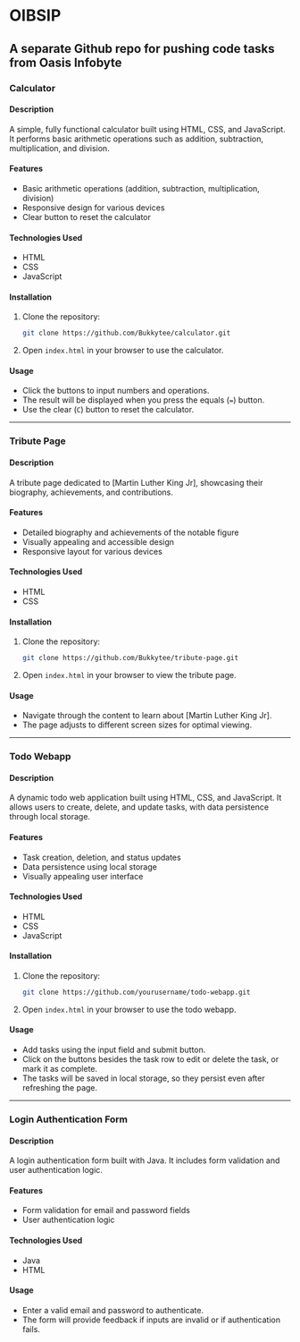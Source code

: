 # OIBSIP
A separate Github repo for pushing code tasks from Oasis Infobyte
---

### Calculator

#### Description
A simple, fully functional calculator built using HTML, CSS, and JavaScript. It performs basic arithmetic operations such as addition, subtraction, multiplication, and division.

#### Features
- Basic arithmetic operations (addition, subtraction, multiplication, division)
- Responsive design for various devices
- Clear button to reset the calculator

#### Technologies Used
- HTML
- CSS
- JavaScript

#### Installation
1. Clone the repository:
    ```bash
    git clone https://github.com/Bukkytee/calculator.git
    ```
2. Open `index.html` in your browser to use the calculator.

#### Usage
- Click the buttons to input numbers and operations.
- The result will be displayed when you press the equals (`=`) button.
- Use the clear (`C`) button to reset the calculator.

---

### Tribute Page

#### Description
A tribute page dedicated to [Martin Luther King Jr], showcasing their biography, achievements, and contributions.

#### Features
- Detailed biography and achievements of the notable figure
- Visually appealing and accessible design
- Responsive layout for various devices

#### Technologies Used
- HTML
- CSS

#### Installation
1. Clone the repository:
    ```bash
    git clone https://github.com/Bukkytee/tribute-page.git
    ```
2. Open `index.html` in your browser to view the tribute page.

#### Usage
- Navigate through the content to learn about [Martin Luther King Jr].
- The page adjusts to different screen sizes for optimal viewing.

---

### Todo Webapp

#### Description
A dynamic todo web application built using HTML, CSS, and JavaScript. It allows users to create, delete, and update tasks, with data persistence through local storage.

#### Features
- Task creation, deletion, and status updates
- Data persistence using local storage
- Visually appealing user interface

#### Technologies Used
- HTML
- CSS
- JavaScript

#### Installation
1. Clone the repository:
    ```bash
    git clone https://github.com/yourusername/todo-webapp.git
    ```
2. Open `index.html` in your browser to use the todo webapp.

#### Usage
- Add tasks using the input field and submit button.
- Click on the buttons besides the task row to edit or delete the task, or mark it as complete.
- The tasks will be saved in local storage, so they persist even after refreshing the page.

---

### Login Authentication Form

#### Description
A login authentication form built with Java. It includes form validation and user authentication logic.

#### Features
- Form validation for email and password fields
- User authentication logic

#### Technologies Used
- Java
- HTML

#### Usage
- Enter a valid email and password to authenticate.
- The form will provide feedback if inputs are invalid or if authentication fails.
